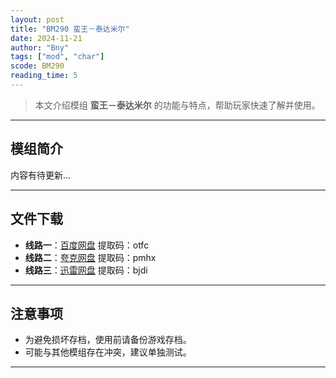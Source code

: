```yaml
---
layout: post
title: "BM290 蛮王－泰达米尔"
date: 2024-11-21
author: "Bny"
tags: ["mod", "char"]
scode: BM290
reading_time: 5
---
```


> 本文介绍模组 **蛮王－泰达米尔** 的功能与特点，帮助玩家快速了解并使用。

---

## 模组简介

内容有待更新...

---


## 文件下载
- **线路一**：[百度网盘](https://pan.baidu.com/s/1YBMje7Rjp_FiY3WtfMFzQw?pwd=otfc)  提取码：otfc  
- **线路二**：[夸克网盘](https://pan.quark.cn/s/eb7a6f88a361?pwd=pmhx)  提取码：pmhx  
- **线路三**：[迅雷网盘](https://pan.xunlei.com/s/VOCCbSSwIL7qD5IUvE-GKk0dA1?pwd=bjdi)  提取码：bjdi  

---

## 注意事项
- 为避免损坏存档，使用前请备份游戏存档。
- 可能与其他模组存在冲突，建议单独测试。

---

